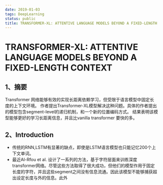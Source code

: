 ```yaml
---
date: 2019-01-03
tags: DeepLearning
status: public
title: TRANSFORMER-XL: ATTENTIVE LANGUAGE MODELS BEYOND A FIXED-LENGTH CONTEXT
---
```

# TRANSFORMER-XL: ATTENTIVE LANGUAGE MODELS BEYOND A FIXED-LENGTH CONTEXT
## 1、摘要
Transformer 网络能够有效的实现长距离依赖学习，但受限于语言模型中固定长度的上下文环境。
作者提出Transformer-XL模型解决这种问题。具体的作者提出的模型包含segment-level的递归机制，和一个新的位置编码方式。
结果表明该模型能够更好的学习长距离信息，并且比vanilla transformer 要快的多。

## 2、Introduction
* 传统的RNN,LSTM有显著的缺点，即使是LSTM语言模型也只能记忆200个上下文单词。
* 最近Al-Rfou et al. 设计了一系列的方法，基于字符层面来训练深度transformer网络。尽管这些方法取得了很大成功，但他们的模型作用于固定长度的字符，并且这些segment之间没有信息流通。因此该模型不能够捕获超出设定长度与外的信息。此外